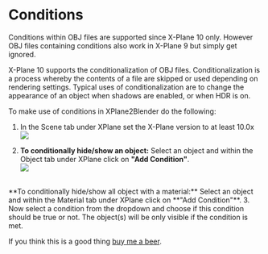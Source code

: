 # Conditions

Conditions within OBJ files are supported since X-Plane 10 only. However OBJ files containing conditions also work in X-Plane 9 but simply get ignored.

X-Plane 10 supports the conditionalization of OBJ files.
Conditionalization is a process whereby the contents of a file are skipped or used depending on rendering settings.
Typical uses of conditionalization are to change the appearance of an object when shadows are enabled, or when HDR is on.

To make use of conditions in XPlane2Blender do the following:

1. In the Scene tab under XPlane set the X-Plane version to at least 10.0x<br/>
  ![](images/docs-3.2x-conditions_1.png)

2. **To conditionally hide/show an object:** Select an object and within the Object tab under XPlane click on **"Add Condition"**.<br/>
  ![](images/docs-3.2x-conditions_2.png)<br/>
  <br/>
  **To conditionally hide/show all object with a material:** Select an object and within the Material tab under XPlane click on **"Add Condition"**.
3. Now select a condition from the dropdown and choose if this condition should be true or not.
    The object(s) will be only visible if the condition is met.



If you think this is a good thing [buy me a beer](../../Donations).